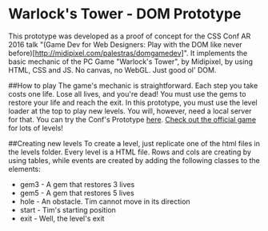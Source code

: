 # Warlock's Tower - DOM Prototype
This prototype was developed as a proof of concept for the CSS Conf AR 2016 talk "(Game Dev for Web Designers: Play with the DOM like never before)[http://midipixel.com/palestras/domgamedev]".
It implements the basic mechanic of the PC Game "Warlock's Tower", by Midipixel, by using HTML, CSS and JS. No canvas, no WebGL. Just good ol' DOM.

##How to play
The game's mechanic is straightforward. Each step you take costs one life. Lose all lives, and you're dead! You must use the gems to restore your life and reach the exit.
In this prototype, you must use the level loader at the top to play new levels. You will, however, need a local server for that. You can try the Conf's Prototype [here](http://midipixel.com/wtdom/).
[Check out the official game](http://midipixel.com/warlockstower) for lots of levels!

##Creating new levels
To create a level, just replicate one of the html files in the levels folder. Every level is a HTML file. Rows and cols are creating by using tables, while events are created by adding the following classes to the <td> elements:
* gem3 - A gem that restores 3 lives
* gem5 - A gem that restores 5 lives
* hole - An obstacle. Tim cannot move in its direction
* start - Tim's starting position
* exit - Well, the level's exit


